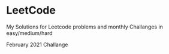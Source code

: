 # LeetCode

My Solutions for Leetcode problems and monthly Challanges in easy/medium/hard

February 2021 Challange
